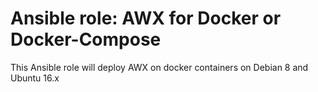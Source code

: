 # Ansible role: AWX for Docker or Docker-Compose
This Ansible role will deploy AWX on docker containers on Debian 8 and Ubuntu 16.x

